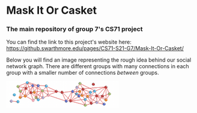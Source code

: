 # Mask It Or Casket
### The main repository of group 7's CS71 project
You can find the link to this project's website here: https://github.swarthmore.edu/pages/CS71-S21-G7/Mask-It-Or-Casket/

Below you will find an image representing the rough idea behind our social network graph. There are different groups with many connections in each group with a smaller number of connections _between_ groups. 

<img alt="Network Explainer" src="Images/NetworkExplainer.png" width="300" align="center">
